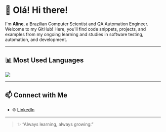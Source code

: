 # 👋 Olá! Hi there!

I'm **Aline**, a Brazilian Computer Scientist and QA Automation Engineer.  
Welcome to my GitHub! Here, you'll find code snippets, projects, and examples from my ongoing learning and studies in software testing, automation, and development.

---

## 📊 Most Used Languages

<a href="https://github.com/alinelopess">
  <img align="center" src="https://github-readme-stats-git-masterrstaa-rickstaa.vercel.app/api/top-langs/?username=alinelopess&theme=dracula&layout=compact&langs_count=8" />
</a>

---

## 📫 Connect with Me

- 🌐 [LinkedIn](https://www.linkedin.com/in/your-link)  

---

> ✨ “Always learning, always growing.”  
